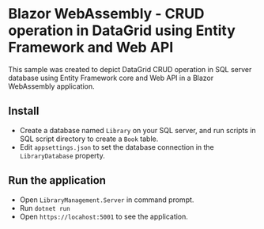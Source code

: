 # Blazor WebAssembly - CRUD operation in DataGrid using Entity Framework and Web API

This sample was created to depict DataGrid CRUD operation in SQL server database using Entity Framework core and Web API in a Blazor WebAssembly application.

## Install

- Create a database named `Library` on your SQL server, and run scripts in SQL script directory to create a `Book` table.
- Edit `appsettings.json` to set the database connection in the `LibraryDatabase` property.

## Run the application

- Open `LibraryManagement.Server` in command prompt.
- Run `dotnet run`
- Open `https://locahost:5001` to see the application.


